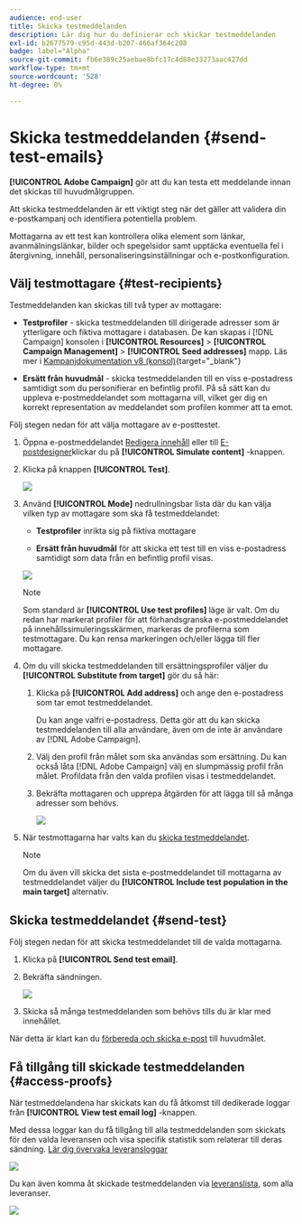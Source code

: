 ```yaml
---
audience: end-user
title: Skicka testmeddelanden
description: Lär dig hur du definierar och skickar testmeddelanden
exl-id: b2677579-c95d-443d-b207-466af364c208
badge: label="Alpha"
source-git-commit: fb6e389c25aebae8bfc17c4d88e33273aac427dd
workflow-type: tm+mt
source-wordcount: '528'
ht-degree: 0%

---
```


# Skicka testmeddelanden {#send-test-emails}

**[!UICONTROL Adobe Campaign]** gör att du kan testa ett meddelande innan det skickas till huvudmålgruppen.

Att skicka testmeddelanden är ett viktigt steg när det gäller att validera din e-postkampanj och identifiera potentiella problem.

Mottagarna av ett test kan kontrollera olika element som länkar, avanmälningslänkar, bilder och spegelsidor samt upptäcka eventuella fel i återgivning, innehåll, personaliseringsinställningar och e-postkonfiguration.

## Välj testmottagare {#test-recipients}

Testmeddelanden kan skickas till två typer av mottagare:

* **Testprofiler** - skicka testmeddelanden till dirigerade adresser som är ytterligare och fiktiva mottagare i databasen. De kan skapas i [!DNL Campaign] konsolen i **[!UICONTROL Resources]** > **[!UICONTROL Campaign Management]** > **[!UICONTROL Seed addresses]** mapp. Läs mer i [Kampanjdokumentation v8 (konsol)](https://experienceleague.adobe.com/docs/campaign/campaign-v8/audience/add-profiles/test-profiles.html){target="_blank"}

* **Ersätt från huvudmål** - skicka testmeddelanden till en viss e-postadress samtidigt som du personifierar en befintlig profil. På så sätt kan du uppleva e-postmeddelandet som mottagarna vill, vilket ger dig en korrekt representation av meddelandet som profilen kommer att ta emot.

Följ stegen nedan för att välja mottagare av e-posttestet.

1. Öppna e-postmeddelandet [Redigera innehåll](../content/edit-content.md) eller till [E-postdesigner](../content/get-started-email-designer.md)klickar du på **[!UICONTROL Simulate content]** -knappen.

1. Klicka på knappen **[!UICONTROL Test]**.

   ![](assets/simulate-test-button.png)

1. Använd **[!UICONTROL Mode]** nedrullningsbar lista där du kan välja vilken typ av mottagare som ska få testmeddelandet:

   * **Testprofiler** inrikta sig på fiktiva mottagare

   * **Ersätt från huvudmål** för att skicka ett test till en viss e-postadress samtidigt som data från en befintlig profil visas.

   ![](assets/simulate-profile-mode.png)

   >[!NOTE]
   >
   >Som standard är **[!UICONTROL Use test profiles]** läge är valt. Om du redan har markerat profiler för att förhandsgranska e-postmeddelandet på innehållssimuleringsskärmen, markeras de profilerna som testmottagare. Du kan rensa markeringen och/eller lägga till fler mottagare.

1. Om du vill skicka testmeddelanden till ersättningsprofiler väljer du **[!UICONTROL Substitute from target]** gör du så här:

   1. Klicka på **[!UICONTROL Add address]** och ange den e-postadress som tar emot testmeddelandet.

      Du kan ange valfri e-postadress. Detta gör att du kan skicka testmeddelanden till alla användare, även om de inte är användare av [!DNL Adobe Campaign].

   1. Välj den profil från målet som ska användas som ersättning. Du kan också låta [!DNL Adobe Campaign] välj en slumpmässig profil från målet. Profildata från den valda profilen visas i testmeddelandet.

   1. Bekräfta mottagaren och upprepa åtgärden för att lägga till så många adresser som behövs.

      ![](assets/simulate-profile-substitute.png)

1. När testmottagarna har valts kan du [skicka testmeddelandet](#send-test).

   >[!NOTE]
   >
   >Om du även vill skicka det sista e-postmeddelandet till mottagarna av testmeddelandet väljer du **[!UICONTROL Include test population in the main target]** alternativ.

## Skicka testmeddelandet {#send-test}

Följ stegen nedan för att skicka testmeddelandet till de valda mottagarna.

1. Klicka på **[!UICONTROL Send test email]**.

1. Bekräfta sändningen.

   ![](assets/simulate-send-test.png)

1. Skicka så många testmeddelanden som behövs tills du är klar med innehållet.

När detta är klart kan du [förbereda och skicka e-post](../monitor/prepare-send.md) till huvudmålet.

## Få tillgång till skickade testmeddelanden {#access-proofs}

När testmeddelandena har skickats kan du få åtkomst till dedikerade loggar från **[!UICONTROL View test email log]** -knappen.

Med dessa loggar kan du få tillgång till alla testmeddelanden som skickats för den valda leveransen och visa specifik statistik som relaterar till deras sändning. [Lär dig övervaka leveransloggar](../monitor/delivery-logs.md)

![](assets/simulate-test-log.png)

Du kan även komma åt skickade testmeddelanden via [leveranslista](../msg/gs-messages.md), som alla leveranser.

![](assets/simulate-deliveries-list.png)
